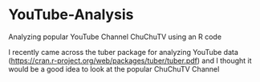 # YouTube-Analysis
Analyzing popular YouTube Channel ChuChuTV using an R code

I recently came across the tuber package for analyzing YouTube data (https://cran.r-project.org/web/packages/tuber/tuber.pdf) and I thought it would be a good idea to look at the popular ChuChuTV Channel


